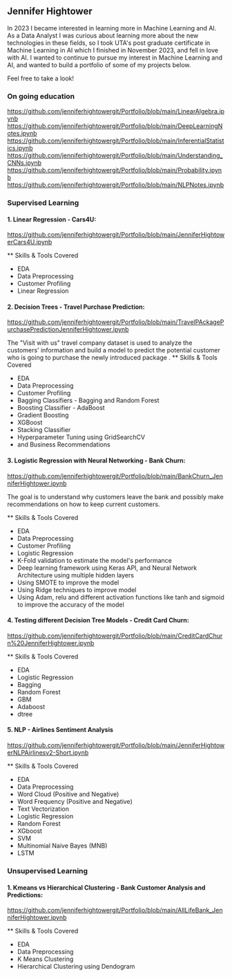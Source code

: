## Jennifer Hightower
In 2023 I became interested in learning more in Machine Learning and AI.  As a Data Analyst I was curious about learning more about the new technologies in these fields, so I took UTA's post graduate certificate in Machine Learning in AI which I finished in November 2023, and fell in love with AI.  I wanted to continue to pursue my interest in Machine Learning and AI, and wanted to build a portfolio of some of my projects below.

Feel free to take a look!

### On going education

https://github.com/jenniferhightowergit/Portfolio/blob/main/LinearAlgebra.ipynb
https://github.com/jenniferhightowergit/Portfolio/blob/main/DeepLearningNotes.ipynb
https://github.com/jenniferhightowergit/Portfolio/blob/main/InferentialStatistics.ipynb
https://github.com/jenniferhightowergit/Portfolio/blob/main/Understanding_CNNs.ipynb
https://github.com/jenniferhightowergit/Portfolio/blob/main/Probability.ipynb
https://github.com/jenniferhightowergit/Portfolio/blob/main/NLPNotes.ipynb


### Supervised Learning

#### 1. Linear Regression - Cars4U:

https://github.com/jenniferhightowergit/Portfolio/blob/main/JenniferHightowerCars4U.ipynb

** Skills & Tools Covered
- EDA
- Data Preprocessing
- Customer Profiling
- Linear Regression




#### 2. Decision Trees - Travel Purchase Prediction: 

https://github.com/jenniferhightowergit/Portfolio/blob/main/TravelPAckagePurchasePredictionJenniferHightower.ipynb

The "Visit with us" travel company dataset is used to analyze the customers' information and build a model to predict the potential customer who is going to purchase the newly introduced package
.
** Skills & Tools Covered
- EDA
- Data Preprocessing
- Customer Profiling
- Bagging Classifiers - Bagging and Random Forest
- Boosting Classifier - AdaBoost
- Gradient Boosting
- XGBoost
- Stacking Classifier
- Hyperparameter Tuning using GridSearchCV
- and Business Recommendations



#### 3. Logistic Regression with Neural Networking - Bank Churn: 

https://github.com/jenniferhightowergit/Portfolio/blob/main/BankChurn_JenniferHightower.ipynb

The goal is to understand why customers leave the bank and possibly make recommendations on how to keep current customers.

** Skills & Tools Covered
- EDA
- Data Preprocessing
- Customer Profiling
- Logistic Regression
- K-Fold validation to estimate the model's performance
- Deep learning framework using Keras API, and Neural Network Architecture using multiple hidden layers
- Using SMOTE to improve the model
- Using Ridge techniques to improve model
- Using Adam, relu and different activation functions like tanh and sigmoid to improve the accuracy of the model

#### 4. Testing different Decision Tree Models - Credit Card Churn:

https://github.com/jenniferhightowergit/Portfolio/blob/main/CreditCardChurn%20JenniferHightower.ipynb

** Skills & Tools Covered
- EDA
- Logistic Regression
- Bagging
- Random Forest
- GBM
- Adaboost
- dtree

#### 5. NLP - Airlines Sentiment Analysis

https://github.com/jenniferhightowergit/Portfolio/blob/main/JenniferHightowerNLPAirlinesv2-Short.ipynb

** Skills & Tools Covered
- EDA
- Data Preprocessing
- Word Cloud (Positive and Negative)
- Word Frequency (Positive and Negative)
- Text Vectorization
- Logistic Regression
- Random Forest
- XGboost
- SVM
- Multinomial Naive Bayes (MNB)
- LSTM



### Unsupervised Learning

#### 1. Kmeans vs Hierarchical Clustering - Bank Customer Analysis and Predictions:

https://github.com/jenniferhightowergit/Portfolio/blob/main/AllLifeBank_JenniferHightower.ipynb

** Skills & Tools Covered
- EDA
- Data Preprocessing
- K Means Clustering
- Hierarchical Clustering using Dendogram



